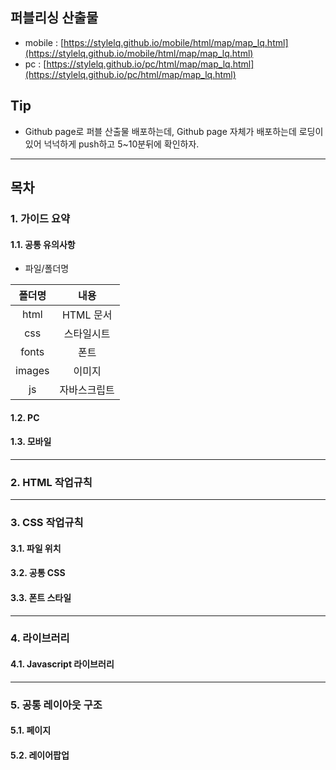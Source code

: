 ## 퍼블리싱 산출물
- mobile : [https://stylelq.github.io/mobile/html/map/map_lq.html](https://stylelq.github.io/mobile/html/map/map_lq.html)   
- pc : [https://stylelq.github.io/pc/html/map/map_lq.html](https://stylelq.github.io/pc/html/map/map_lq.html)

## Tip
- Github page로 퍼블 산출물 배포하는데, Github page 자체가 배포하는데 로딩이 있어 넉넉하게 push하고 5~10분뒤에 확인하자.

***

## 목차
### 1. 가이드 요약
#### 1.1. 공통 유의사항
- 파일/폴더명   

| 폴더명 | 내용 |
|:-------:|:-------:|
|html|HTML 문서|
|css|스타일시트|
|fonts|폰트|
|images|이미지|
|js|자바스크립트|

#### 1.2. PC 
#### 1.3. 모바일

***
### 2. HTML 작업규칙

***
### 3. CSS 작업규칙
#### 3.1. 파일 위치
#### 3.2. 공통 CSS
#### 3.3. 폰트 스타일

***
### 4. 라이브러리
#### 4.1. Javascript 라이브러리
  
***
### 5. 공통 레이아웃 구조
#### 5.1. 페이지
#### 5.2. 레이어팝업
